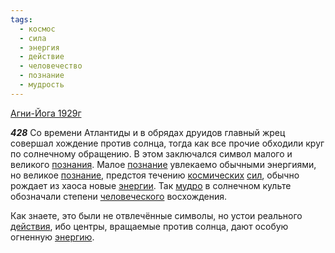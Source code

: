 ```yaml
---
tags:
  - космос
  - сила
  - энергия
  - действие
  - человечество
  - познание
  - мудрость
---
```


[Агни-Йога 1929г](https://127.0.0.1:4002/agni/1929)

___428___
Со времени Атлантиды и в обрядах друидов главный жрец совершал хождение против солнца, тогда как все прочие обходили круг по солнечному обращению. В этом заключался символ малого и великого [познания](../../../tags/#[познание](../../../tags/#познание)). Малое [познание](../../../tags/#познание) увлекаемо обычными энергиями, но великое [познание](../../../tags/#познание), предстоя течению [космических](../../../tags/#космос) [сил](../../../tags/#сила), обычно рождает из хаоса новые [энергии](../../../tags/#энергия). Так [мудро](../../../tags/#мудрость) в солнечном культе обозначали степени [человеческого](../../../tags/#человечество) восхождения.   

Как знаете, это были не отвлечённые символы, но устои реального [действия](../../../tags/#действие), ибо центры, вращаемые против солнца, дают особую огненную [энергию](../../../tags/#энергия).